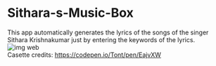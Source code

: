 # Sithara-s-Music-Box
This app automatically generates the lyrics of the songs of the singer Sithara Krishnakumar just by entering the keywords of the lyrics.
<br>
![img web](https://user-images.githubusercontent.com/60286610/152324435-2cfad369-358f-4b97-81be-b5430a837c93.jpg)
<br>
Casette credits: https://codepen.io/Tont/pen/EajvXW
